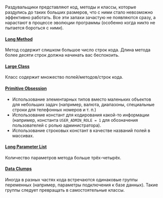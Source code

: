 Раздувальщики представляют код, методы и классы, которые раздулись до таких больших размеров, что с ними стало невозможно эффективно работать. Все эти запахи зачастую не появляются сразу, а нарастают в процессе эволюции программы (особенно когда никто не пытается бороться с ними).
#### [Long Method](Длинный%20метод.md)
Метод содержит слишком большое число строк кода. Длина метода более десяти строк должна начинать вас беспокоить.
#### [Large Class](Большой%20класс.md)
Класс содержит множество полей/методов/строк кода.

#### [Primitive Obsession](Одержимость%20элементарными%20типами.md)
- Использование элементарных типов вместо маленьких объектов для небольших задач (например, валюта, диапазоны, специальные строки для телефонных номеров и т. п.)
- Использование констант для кодирования какой-то информации (например, константа `USER_ADMIN_ROLE = 1` для обозначения пользователей с ролью администратора).
- Использование строковых констант в качестве названий полей в массивах.

#### [Long Parameter List](Длинный%20список%20параметров.md)
Количество параметров метода больше трёх-четырёх.

#### [Data Clumps](Группы%20данных.md)
Иногда в разных частях кода встречаются одинаковые группы переменных (например, параметры подключения к базе данных). Такие группы следует превращать в самостоятельные классы.
